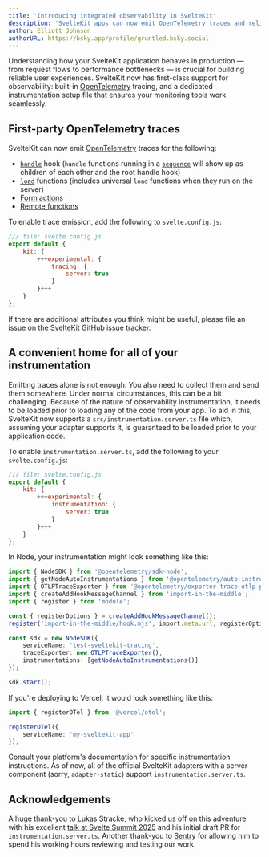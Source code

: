 ```yaml
---
title: 'Introducing integrated observability in SvelteKit'
description: 'SvelteKit apps can now emit OpenTelemetry traces and reliably set up observability instrumentation using instrumentation.server.ts'
author: Elliott Johnson
authorURL: https://bsky.app/profile/gruntled.bsky.social
---
```


Understanding how your SvelteKit application behaves in production — from request flows to performance bottlenecks — is crucial for building reliable user experiences. SvelteKit now has first-class support for observability: built-in [OpenTelemetry](https://opentelemetry.io/) tracing, and a dedicated instrumentation setup file that ensures your monitoring tools work seamlessly.

## First-party OpenTelemetry traces

SvelteKit can now emit [OpenTelemetry](https://opentelemetry.io) traces for the following:

- [`handle`](/docs/kit/hooks#Server-hooks-handle) hook (`handle` functions running in a [`sequence`](/docs/kit/@sveltejs-kit-hooks#sequence) will show up as children of each other and the root handle hook)
- [`load`](/docs/kit/load) functions (includes universal `load` functions when they run on the server)
- [Form actions](/docs/kit/form-actions)
- [Remote functions](/docs/kit/remote-functions)

To enable trace emission, add the following to `svelte.config.js`:

```js
/// file: svelte.config.js
export default {
	kit: {
		+++experimental: {
			tracing: {
				server: true
			}
		}+++
	}
};
```

If there are additional attributes you think might be useful, please file an issue on the [SvelteKit GitHub issue tracker](https://github.com/sveltejs/kit/issues).

## A convenient home for all of your instrumentation

Emitting traces alone is not enough: You also need to collect them and send them somewhere. Under normal circumstances, this can be a bit challenging. Because of the nature of observability instrumentation, it needs to be loaded prior to loading any of the code from your app. To aid in this, SvelteKit now supports a `src/instrumentation.server.ts` file which, assuming your adapter supports it, is guaranteed to be loaded prior to your application code.

To enable `instrumentation.server.ts`, add the following to your `svelte.config.js`:

```js
/// file: svelte.config.js
export default {
	kit: {
		+++experimental: {
			instrumentation: {
				server: true
			}
		}+++
	}
};
```

In Node, your instrumentation might look something like this:

```ts
import { NodeSDK } from '@opentelemetry/sdk-node';
import { getNodeAutoInstrumentations } from '@opentelemetry/auto-instrumentations-node';
import { OTLPTraceExporter } from '@opentelemetry/exporter-trace-otlp-proto';
import { createAddHookMessageChannel } from 'import-in-the-middle';
import { register } from 'module';

const { registerOptions } = createAddHookMessageChannel();
register('import-in-the-middle/hook.mjs', import.meta.url, registerOptions);

const sdk = new NodeSDK({
	serviceName: 'test-sveltekit-tracing',
	traceExporter: new OTLPTraceExporter(),
	instrumentations: [getNodeAutoInstrumentations()]
});

sdk.start();
```

If you're deploying to Vercel, it would look something like this:

```ts
import { registerOTel } from '@vercel/otel';

registerOTel({
	serviceName: 'my-sveltekit-app'
});
```

Consult your platform's documentation for specific instrumentation instructions. As of now, all of the official SvelteKit adapters with a server component (sorry, `adapter-static`) support `instrumentation.server.ts`.

## Acknowledgements

A huge thank-you to Lukas Stracke, who kicked us off on this adventure with his excellent [talk at Svelte Summit 2025](https://www.youtube.com/watch?v=hFVmFAyB_YA) and his initial draft PR for `instrumentation.server.ts`. Another thank-you to [Sentry](https://sentry.io/welcome/) for allowing him to spend his working hours reviewing and testing our work.
